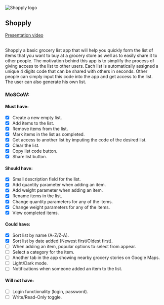![Shopply logo](https://i.ibb.co/Qbz0Zwf/logo-big.png)

## Shopply
[Presentation video](https://youtu.be/PjMaAzrKoEo)
######
Shopply a basic grocery list app that will help you quickly form the list of items 
that you want to buy at a grocery store as well as to easily share it to other people. 
The motivation behind this app is to simplify the process of giving access to the list
to other users.
Each list is automatically assigned a unique 4 digits code that can be shared with others
in seconds. 
Other people can simply input this code into the app and get access to the list. The user
can also generate his own list.

### MoSCoW:

#### Must have:
- [x] Create a new empty list.
- [x] Add items to the list.
- [x] Remove items from the list.
- [x] Mark items in the list as completed.
- [x] Get access to another list by imputing the code of the desired list.
- [x] Clear the list.
- [x] Copy list code button.
- [x] Share list button.

#### Should have:
- [x] Small description field for the list.
- [x] Add quantity parameter when adding an item.
- [x] Add weight parameter when adding an item.
- [x] Rename items in the list.
- [x] Change quantity parameters for any of the items.
- [x] Change weight parameters for any of the items.
- [x] View completed items.

#### Could have:
- [x] Sort list by name (A-Z/Z-A).
- [x] Sort list by date added (Newest first/Oldest first).
- [ ] When adding an item, popular options to select from appear.
- [ ] Select a category for the item.
- [ ] Another tab in the app showing nearby grocery stories on Google Maps.
- [ ] Light/Dark mode.
- [ ] Notifications when someone added an item to the list.

#### Will not have:
- [ ] Login functionality (login, password).
- [ ] Write/Read-Only toggle.
